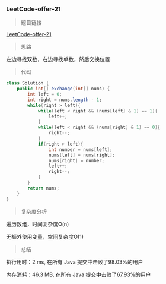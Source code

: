 ### LeetCode-offer-21

> 题目链接

[LeetCode-offer-21](https://leetcode-cn.com/problems/diao-zheng-shu-zu-shun-xu-shi-qi-shu-wei-yu-ou-shu-qian-mian-lcof/)

> 思路

左边寻找双数，右边寻找单数，然后交换位置

> 代码

```java
class Solution {
    public int[] exchange(int[] nums) {
        int left = 0;
        int right = nums.length - 1;
        while(right > left){
            while(left < right && (nums[left] & 1) == 1){
                left++;
            }
            while(left < right && (nums[right] & 1) == 0){
                right--;
            }
            if(right > left){
                int number = nums[left];
                nums[left] = nums[right];
                nums[right] = number;
                left++;
                right--;
            }
        }
        return nums;
    }
}
```

> 复杂度分析

遍历数组，时间复杂度O(n)

无额外使用变量，空间复杂度O(1)

> 总结

执行用时：2 ms, 在所有 Java 提交中击败了98.03%的用户

内存消耗：46.3 MB, 在所有 Java 提交中击败了67.93%的用户
